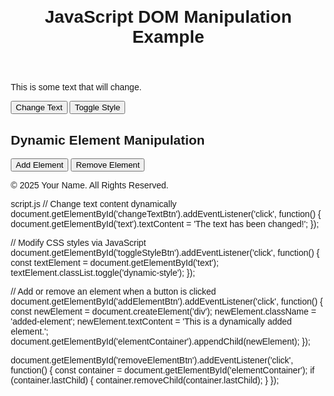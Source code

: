 <!DOCTYPE html>
<html lang="en">
<head>
    <meta charset="UTF-8">
    <meta name="viewport" content="width=device-width, initial-scale=1.0">
    <title>JavaScript and DOM Manipulation</title>
    <link rel="stylesheet" href="styles.css">
    <script src="script.js" defer></script>
    <style>
        body {
            font-family: Arial, sans-serif;
            margin: 20px;
        }
        .dynamic-style {
            color: blue;
            font-weight: bold;
        }
        .added-element {
            background: #f4f4f4;
            padding: 10px;
            margin: 5px 0;
        }
    </style>
</head>
<body>
    <header>
        <h1>JavaScript DOM Manipulation Example</h1>
    </header>
    <main>
        <section>
            <p id="text">This is some text that will change.</p>
            <button id="changeTextBtn">Change Text</button>
            <button id="toggleStyleBtn">Toggle Style</button>
        </section>
        <section>
            <h2>Dynamic Element Manipulation</h2>
            <button id="addElementBtn">Add Element</button>
            <button id="removeElementBtn">Remove Element</button>
            <div id="elementContainer"></div>
        </section>
    </main>
    <footer>
        <p>&copy; 2025 Your Name. All Rights Reserved.</p>
    </footer>
</body>
</html>

script.js
// Change text content dynamically
document.getElementById('changeTextBtn').addEventListener('click', function() {
    document.getElementById('text').textContent = 'The text has been changed!';
});

// Modify CSS styles via JavaScript
document.getElementById('toggleStyleBtn').addEventListener('click', function() {
    const textElement = document.getElementById('text');
    textElement.classList.toggle('dynamic-style');
});

// Add or remove an element when a button is clicked
document.getElementById('addElementBtn').addEventListener('click', function() {
    const newElement = document.createElement('div');
    newElement.className = 'added-element';
    newElement.textContent = 'This is a dynamically added element.';
    document.getElementById('elementContainer').appendChild(newElement);
});

document.getElementById('removeElementBtn').addEventListener('click', function() {
    const container = document.getElementById('elementContainer');
    if (container.lastChild) {
        container.removeChild(container.lastChild);
    }
});


